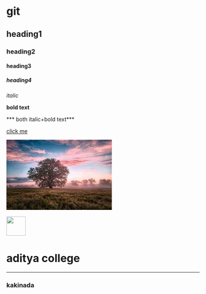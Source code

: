 # git
## heading1
### heading2
#### heading3
##### heading4
*italic*

**bold text**

*** both italic+bold text***

[click me](www.google.com)

![image](download.jpg)

<html>
  <head>
    <title>my webpage</title>
  </head>
  <body>
    <img src="" width=50px height=50px>
    <h1>aditya college</h1>
    <hr>
    <h3>kakinada</h3>
  </body>
  </html>
